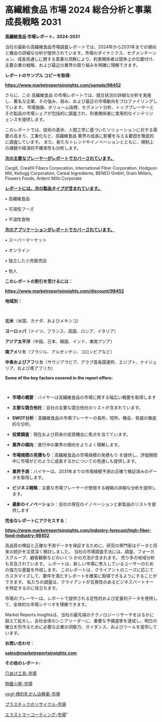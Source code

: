 # 高繊維食品 市場 2024 総合分析と事業成長戦略 2031

<strong>高繊維食品 市場レポート、2024-2031</strong>

当社の最新の高繊維食品市場調査レポートでは、2024年から2031年までの傾向と機会の詳細な分析が提供されています。市場のダイナミクス、セグメンテーション、成長見通しに関する貴重な洞察により、利害関係者は競争上の位置付け、主要企業の戦略、および最近の業界の取り組みを明確に理解できます。



<strong>レポートのサンプル コピーを取得:</strong> <a href=https://www.marketreportsinsights.com/sample/98452>

<strong><u>https://www.marketreportsinsights.com/sample/98452</u></strong></a>

さらに、この 高繊維食品 の市場レポートでは、競合状況の詳細な分析を実施し、著名な企業、その強み、弱み、および最近の市場動向をプロファイリングしています。 市場価値、ボリューム指標、セグメント分析、トッププレーヤーとその製品の市場シェアが包括的に調査され、利害関係者に実用的なインテリジェンスを提供します。

このレポートでは、技術の進歩、人間工学に基づいたソリューションに対する需要の高まり、工業化など、高繊維食品 業界の成長に影響を与える要因を徹底的に調査しています。 また、新たなトレンドやイノベーションとともに、規制上の課題や経済的不確実性も分析します。



<strong><u>次の主要なプレーヤーがレポートでカバーされています。</u></strong>

Cargill, Creafill Fibers Corporation, International Fiber Corporation, Hodgson Mill, Kellogg Corporation, Cereal Ingredients, BENEO GmbH, Grain Millers, Flowers Foods, Ardent Mills Corporate



<strong><u><b>レポートには、次の製品タイプが含まれています。</b></u></strong>

• 高繊維食品

• 可溶性フーズ

• 不溶性食物



<strong><u><b>次のアプリケーションがレポートでカバーされています。</b></u></strong>

• スーパーマーケット

• オンライン

• 独立した小売販売店

• 他人



<strong><b>このレポートの割引を受けるには：</b></strong>

<a href=https://www.marketreportsinsights.com/discount/98452>

<strong><u>https://www.marketreportsinsights.com/discount/98452</u></strong></a>



<strong>地域別：</strong>

<strong> </strong>



<strong>北米</strong>（米国、カナダ、およびメキシコ）



<strong>ヨーロッパ</strong>（ドイツ、フランス、英国、ロシア、イタリア）



<strong>アジア太平洋</strong>（中国、日本、韓国、インド、東南アジア）



<strong>南アメリカ</strong>（ブラジル、アルゼンチン、コロンビアなど）



<strong>中東およびアフリカ</strong>（サウジアラビア、アラブ首長国連邦、エジプト、ナイジェリア、および南アフリカ）



<strong>Some of the key factors covered in the report offers:</strong>

<strong> </strong>
<ul>
  <li>

<strong>市場の概要</strong>：バイヤーは高繊維食品の市場に関する幅広い概要を取得します</li>
  <li>

<strong>主要な競合他社</strong>：会社の主要な競合他社のリストが含まれています。</li>
  <li>

<strong>SWOT分析</strong>：高繊維食品の市場プレーヤーの長所、短所、機会、脅威の徹底的な分析。</li>
  <li>

<strong>投資調査</strong>：現在および将来の投資機会に焦点を当てています。</li>
  <li>

<strong>業界の傾向</strong>：進行中の業界の傾向をよりよく理解します。</li>
  <li>

<strong>市場規模の見積もり</strong>：高繊維食品の市場規模の見積もり を提供し、評価期間中に市場がどのように成長するかについての見通しも提供します。</li>
  <li>

<strong>業界予測</strong>：バイヤーは、2031年までの市場規模予測の正確で検証済みのデータを取得します。</li>
  <li>

<strong>ビジネス戦略</strong>：主要な市場プレーヤーが使用する戦略の詳細な分析を提供します。</li>
  <li>

<strong>最新のイノベーション</strong>：会社の現在のイノベーションと新製品のリストを提供します</li>
</ul>


<strong>完全なレポートにアクセスする</strong>：

<a href=https://www.marketreportsinsights.com/industry-forecast/high-fiber-food-industry-98452>

<strong><u>https://www.marketreportsinsights.com/industry-forecast/high-fiber-food-industry-98452</u></strong></a>

高品質の検証と正確な予測データを保証するために、研究の専門家はデータと将来の統計を注意深く検討しました。 当社の市場調査手法には、調査、フォーカスグループ、顧客観察などのいくつ かの方法が含まれます。 売り手の地域分析も言及されています。 レポートは、新しい市場に参入しているユーザーのための強力な基盤を作成します。 このレポートは、クライアントのニーズに応じてカスタマイズして、要件を満たすレポートを確実に取得できるようにすることができます。 私たちの調査は、クライアントが互換性のあるビジネスパートナーを特定するのに役立ちます。

市場のプレーヤーは、レポートで提供される定性的および定量的データを使用して、全体的な市場シナリオを理解できます。

Market Reports Insightsは、当社の最先端のテクノロジーリサーチをはるかに超えて拡大し、会社全体のシニアリーダーに、重要な予備選挙を達成し、明日の確立を形作るために必要な企業の洞察力、ガイダンス、およびツールを提供しています。



<strong><b>お問い合わせ</b></strong>：

<a href=mailto:sales@marketreportsinsights.com>

<strong><u>sales@marketreportsinsights.com</u></strong></a>



<strong>その他のレポート:</strong>

<a href=https://www.linkedin.com/pulse/穴あけ工具-市場-2023-推進要因と成長機会-2030-consumer-connection-collective-360-oyt9f/>穴あけ工具-市場</a>

<a href=https://www.linkedin.com/pulse/物置小屋-市場-2023-新興市場-将来の動向と市場需要-2030-zxndf/>物置小屋-市場</a>

<a href=https://www.linkedin.com/pulse/vegf-標的乳がん治療薬-市場-2023-競争分析と事業成長-2030-fwkhf/>vegf-標的乳がん治療薬-市場</a>

<a href=https://www.linkedin.com/pulse/プラスチックのリサイクル-市場-2023-新興市場-将来の動向と市場需要-dhjrc/>プラスチックのリサイクル-市場</a>

<a href=https://www.linkedin.com/pulse/エラストマーコーティング-市場-2023-総合分析と事業成長戦略-2030-pr-news-hub-mcqdf/>エラストマーコーティング-市場</a>"
